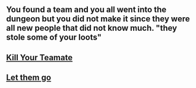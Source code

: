 You found a team and you all went into the dungeon but you did not make it since they were all new people that did not know much.  "they stole some of your loots"
---
## [Kill Your Teamate](kill.md)
## [Let them go](letgo.md)